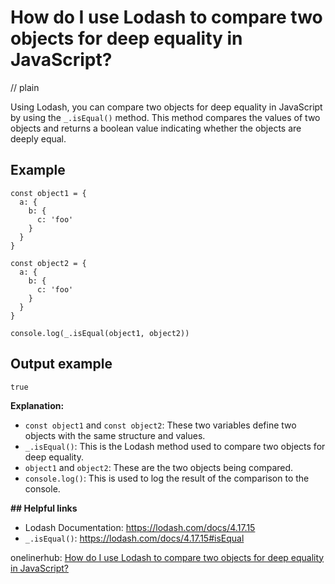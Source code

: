 # How do I use Lodash to compare two objects for deep equality in JavaScript?
// plain

Using Lodash, you can compare two objects for deep equality in JavaScript by using the `_.isEqual()` method. This method compares the values of two objects and returns a boolean value indicating whether the objects are deeply equal.

## Example


```
const object1 = {
  a: {
    b: {
      c: 'foo'
    }
  }
}

const object2 = {
  a: {
    b: {
      c: 'foo'
    }
  }
}

console.log(_.isEqual(object1, object2))
```

## Output example


```
true
```

**Explanation:**

- `const object1` and `const object2`: These two variables define two objects with the same structure and values.
- `_.isEqual()`: This is the Lodash method used to compare two objects for deep equality.
- `object1` and `object2`: These are the two objects being compared.
- `console.log()`: This is used to log the result of the comparison to the console.

**## Helpful links**

- Lodash Documentation: https://lodash.com/docs/4.17.15
- `_.isEqual()`: https://lodash.com/docs/4.17.15#isEqual

onelinerhub: [How do I use Lodash to compare two objects for deep equality in JavaScript?](https://onelinerhub.com/javascript-lodash/how-do-i-use-lodash-to-compare-two-objects-for-deep-equality-in-javascript)